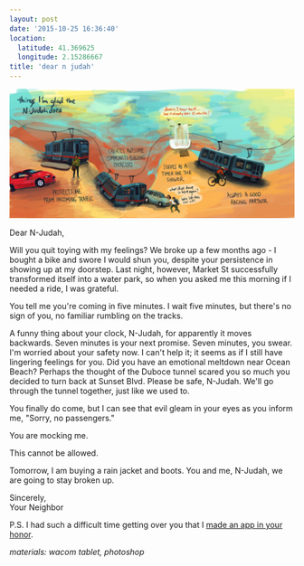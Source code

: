 ```yaml
---
layout: post
date: '2015-10-25 16:36:40'
location:
  latitude: 41.369625
  longitude: 2.15286667
title: 'dear n judah'
---
```

<img src="/art/all/n-judah.jpg" />

Dear N-Judah,

Will you quit toying with my feelings? We broke up a few months ago -
I bought a bike and swore I would shun you, despite your persistence in showing
up at my doorstep. Last night, however, Market St successfully transformed itself
into a water park, so when you asked me this morning if I needed a ride, I was
grateful.

You tell me you're coming in five minutes. I wait five minutes, but there's no
sign of you, no familiar rumbling on the tracks.

A funny thing about your clock, N-Judah, for apparently it moves backwards.
Seven minutes is your next promise. Seven minutes, you swear. I'm worried about
your safety now. I can't help it; it seems as if I still have lingering feelings
for you. Did you have an emotional meltdown near Ocean Beach? Perhaps the thought
of the Duboce tunnel scared you so much you decided to turn back at Sunset Blvd.
Please be safe, N-Judah. We'll go through the tunnel together, just like we used to.

You finally do come, but I can see that evil gleam in your eyes as you inform me,
"Sorry, no passengers."

You are mocking me.

This cannot be allowed.

Tomorrow, I am buying a rain jacket and boots. You and me, N-Judah, we are going to
stay broken up.

Sincerely,<br>
Your Neighbor

P.S. I had such a difficult time getting over you that I <a href="http://testofti.me/muni-speed-map">made an app in your honor</a>.

<i>materials: wacom tablet, photoshop</i>

